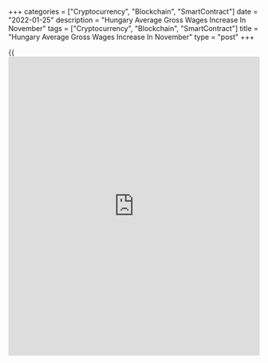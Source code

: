 +++
categories = ["Cryptocurrency", "Blockchain", "SmartContract"]
date = "2022-01-25"
description = "Hungary Average Gross Wages Increase In November"
tags = ["Cryptocurrency", "Blockchain", "SmartContract"]
title = "Hungary Average Gross Wages Increase In November"
type = "post"
+++

{{<iframe id="large-banner" src="https://www.bounty.group/#slide=21.0" width="100%" height="600" scrolling="no" style="border: 0px solid rgb(216, 221, 230); border-radius: 3px;">}}

Hungary's average gross earning growth accelerated in November, figures
from the Hungarian Central Statistical Office showed on Tuesday.

Average gross earnings rose 10.2 percent year-on-year in November,
following an 8.7 percent growth in October. In September, wages rose 9.2
percent.

The average gross earnings rose to HUF 446,775 in November from HUF
419,035 in the previous month.

Net earnings rose 10.2 percent annually in November, following an 8.7
percent gain in the prior month. Earnings increased to HUF 358,252 from
HUF 337,250 in the preceding month.

For comments and feedback [contact](https://www.playgroundfx.com/contact/): editorial@rtt[news](https://www.letsplayfx.com/blog/forex-news-website/).com

[Economic News][1]

 **What parts of the world are seeing the best (and worst) economic
performances lately? Click[here][2] to check out our [Econ Scorecard][2]
and find out! See up-to-the-moment [ranking](https://www.playgroundfx.com/blog/crypto-exchange-ranking/)s for the best and worst
performers in [GDP][3], [unemployment rate][4], [inflation][5] and much
more.**

   1. www.rtt[news](https://www.letsplayfx.com/blog/forex-news-website/).com/Content/EconomicNews.aspx
   2. www.rtt[news](https://www.letsplayfx.com/blog/forex-news-website/).com/economic-scorecard/world-rank/retail-sales/highest-performance.aspx
   3. www.rtt[news](https://www.letsplayfx.com/blog/forex-news-website/).com/economic-scorecard/world-rank/GDP/highest-performance.aspx
   4. www.rtt[news](https://www.letsplayfx.com/blog/forex-news-website/).com/economic-scorecard/world-rank/unemployment-rate/lowest-performance.aspx
   5. www.rtt[news](https://www.letsplayfx.com/blog/forex-news-website/).com/economic-scorecard/world-rank/CPI/highest-performance.aspx